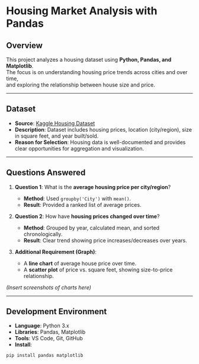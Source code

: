 # Housing Market Analysis with Pandas

## Overview
This project analyzes a housing dataset using **Python, Pandas, and Matplotlib**.  
The focus is on understanding housing price trends across cities and over time,  
and exploring the relationship between house size and price.

---

## Dataset
- **Source**: [Kaggle Housing Dataset](https://www.kaggle.com/)  
- **Description**: Dataset includes housing prices, location (city/region), size in square feet, and year built/sold.  
- **Reason for Selection**: Housing data is well-documented and provides clear opportunities for aggregation and visualization.  

---

## Questions Answered
1. **Question 1**: What is the **average housing price per city/region**?  
   - **Method**: Used `groupby('City')` with `mean()`.  
   - **Result**: Provided a ranked list of average prices.  

2. **Question 2**: How have **housing prices changed over time**?  
   - **Method**: Grouped by year, calculated mean, and sorted chronologically.  
   - **Result**: Clear trend showing price increases/decreases over years.  

3. **Additional Requirement (Graph)**:  
   - A **line chart** of average house price over time.  
   - A **scatter plot** of price vs. square feet, showing size-to-price relationship.  

*(Insert screenshots of charts here)*  

---

## Development Environment
- **Language**: Python 3.x  
- **Libraries**: Pandas, Matplotlib  
- **Tools**: VS Code, Git, GitHub  
- **Install**:  
```bash
pip install pandas matplotlib
